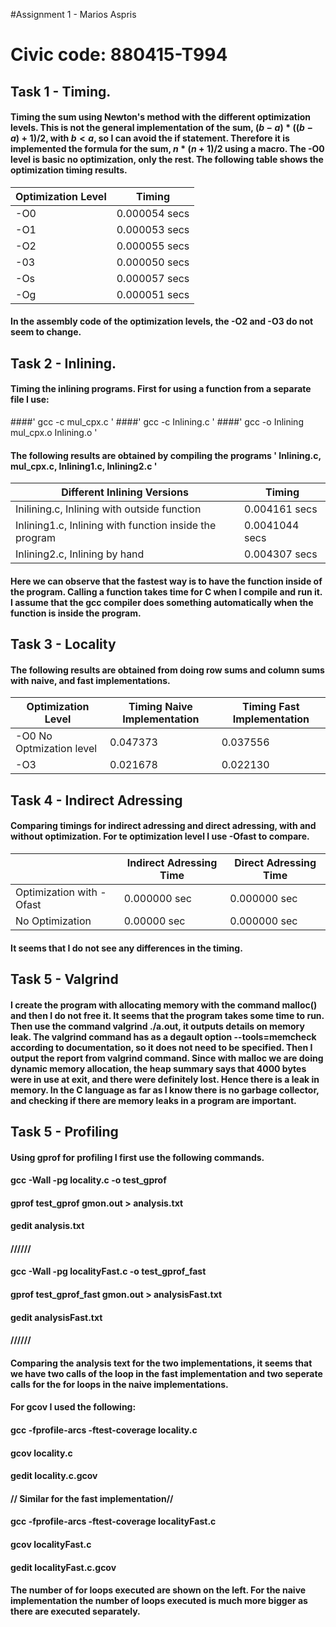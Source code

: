 #Assignment 1 - Marios Aspris
# Civic code: 880415-T994
## Task 1 - Timing.
#### Timing the sum using Newton's method with the different optimization levels. This is not the general implementation of the sum, $(b-a)*((b-a)+1)/2$, with $b<a$, so I can avoid the if statement. Therefore it is implemented the formula for the sum, $n*(n+1)/2$ using a macro. The -O0 level is basic no optimization, only the rest. The following table shows the optimization timing results.
| Optimization Level | Timing |
|----------------		|	---	|
| 	-O0			| 0.000054 secs |
| 	-O1			| 0.000053 secs |
|	-O2			| 0.000055 secs |
| 	-03			| 0.000050 secs |
|	-Os			| 0.000057 secs |
|	-Og			| 0.000051 secs |

#### In the assembly code of the optimization levels, the -O2 and -O3 do not seem to change.   

##
## Task 2 - Inlining.
#### Timing the inlining programs. First for using a function from a separate file I use:
####' gcc -c mul_cpx.c '
####' gcc -c Inlining.c ' 
####' gcc -o Inlining mul_cpx.o Inlining.o '
#### The following results are obtained by compiling the programs ' Inlining.c,  mul_cpx.c, Inlining1.c, Inlining2.c '
|  Different Inlining Versions |  Timing|
| -----------------------------| ------------------|
|  Inilining.c, Inlining with outside function|  0.004161 secs |
|  Inlining1.c, Inlining with function inside the program |   0.0041044 secs |
| Inlining2.c, Inlining by hand | 0.004307 secs  | 

#### Here we can observe that the fastest way is to have the function inside of the program. Calling a function takes time for C when I compile and run it. I assume that the gcc compiler does something automatically when the function is inside the program.

##
## Task 3 - Locality
#### The following results are obtained from doing row sums and column sums with naive, and fast implementations.
| Optimization Level 	| Timing Naive Implementation |	 Timing Fast Implementation | 
| ------------ | ---------------- | ------- |
|	-O0 No Optmization level  | 	   0.047373	|   0.037556	|
|	-O3	|   0.021678	|   0.022130 	|


##
## Task 4 - Indirect Adressing
#### Comparing timings for indirect adressing and direct adressing, with and without optimization. For te optimization level I use -Ofast to compare.

|  | Indirect Adressing Time |	 Direct Adressing Time | 
| ------------ | ---------------- | ------- |
|	Optimization with -Ofast  | 0.000000 sec	|  0.000000 sec	|
|	No Optimization	|  0.00000 sec	|  0.000000 sec	|

#### It seems that I do not see any differences in the timing.

##
## Task 5 - Valgrind
#### I create the program with allocating memory with the command malloc() and then I do not free it. It seems that the program takes some time to run. Then use the command valgrind ./a.out, it outputs details on memory leak. The valgrind command has as a degault option --tools=memcheck according to documentation, so it does not need to be specified. Then I output the report from valgrind command. Since with malloc we are doing dynamic memory allocation, the heap summary says that 4000 bytes were in use at exit, and there were definitely lost. Hence there is a leak in memory. In the C language as far as I know there is no garbage collector, and checking if there are memory leaks in a program are important. 


##
## Task 5 - Profiling
####
#### Using gprof for profiling I first use the following commands.
#### gcc -Wall -pg locality.c -o test_gprof
#### gprof test_gprof gmon.out > analysis.txt
#### gedit analysis.txt
#### //////
#### gcc -Wall -pg localityFast.c -o test_gprof_fast
#### gprof test_gprof_fast gmon.out > analysisFast.txt
#### gedit analysisFast.txt
#### //////
#### Comparing the analysis text for the two implementations, it seems that we have two calls of the loop in the fast implementation and two seperate calls for the for loops in the naive implementations. 
#### For gcov I used the following:
#### gcc -fprofile-arcs -ftest-coverage locality.c
#### gcov locality.c
#### gedit locality.c.gcov
#### // Similar for the fast implementation//
#### gcc -fprofile-arcs -ftest-coverage localityFast.c
#### gcov localityFast.c
#### gedit localityFast.c.gcov
#### The number of for loops executed are shown on the left. For the naive implementation the number of loops executed is much more bigger as there are executed separately.
